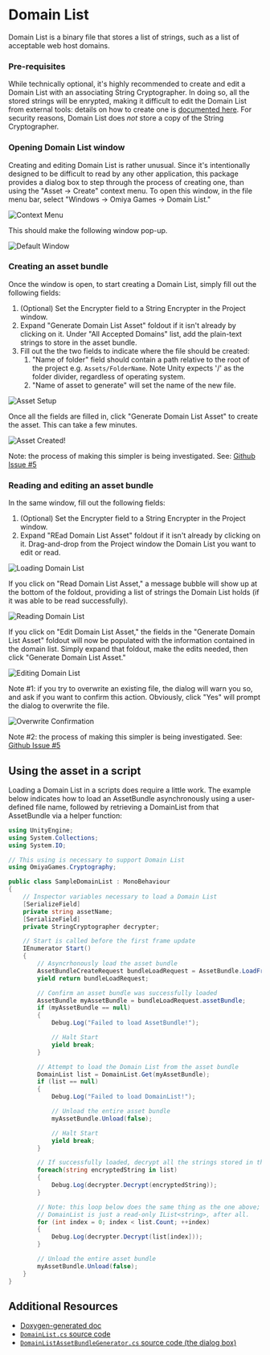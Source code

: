 # Domain List

Domain List is a binary file that stores a list of strings, such as a list of acceptable web host domains.

### Pre-requisites

While technically optional, it's highly recommended to create and edit a Domain List with an associating String Cryptographer.  In doing so, all the stored strings will be enrypted, making it difficult to edit the Domain List from external tools: details on how to create one is [documented here](/Documentation~/StringCryptographer.md).  For security reasons, Domain List does *not* store a copy of the String Cryptographer.

### Opening Domain List window

Creating and editing Domain List is rather unusual. Since it's intentionally designed to be difficult to read by any other application, this package provides a dialog box to step through the process of creating one, than using the "Asset -> Create" context menu. To open this window, in the file menu bar, select "Windows -> Omiya Games -> Domain List."

![Context Menu](/Documentation~/images/domainList/contextMenu.png)

This should make the following window pop-up.

![Default Window](/Documentation~/images/domainList/defaultWindow.png)

### Creating an asset bundle

Once the window is open, to start creating a Domain List, simply fill out the following fields:

1. (Optional) Set the Encrypter field to a String Encrypter in the Project window.
2. Expand "Generate Domain List Asset" foldout if it isn't already by clicking on it. Under "All Accepted Domains" list, add the plain-text strings to store in the asset bundle.
3. Fill out the the two fields to indicate where the file should be created:
    1. "Name of folder" field should contain a path relative to the root of the project e.g. `Assets/FolderName`. Note Unity expects '/' as the folder divider, regardless of operating system.
    2. "Name of asset to generate" will set the name of the new file.

![Asset Setup](/Documentation~/images/domainList/generateAsset.png)

Once all the fields are filled in, click "Generate Domain List Asset" to create the asset. This can take a few minutes.

![Asset Created!](/Documentation~/images/domainList/createdAsset.png)

Note: the process of making this simpler is being investigated.  See: [Github Issue #5](https://github.com/OmiyaGames/omiya-games-cryptography/issues/5)

### Reading and editing an asset bundle

In the same window, fill out the following fields:
1. (Optional) Set the Encrypter field to a String Encrypter in the Project window.
2. Expand "REad Domain List Asset" foldout if it isn't already by clicking on it. Drag-and-drop from the Project window the Domain List you want to edit or read.

![Loading Domain List](/Documentation~/images/domainList/loadAsset.png)

If you click on "Read Domain List Asset," a message bubble will show up at the bottom of the foldout, providing a list of strings the Domain List holds (if it was able to be read successfully).

![Reading Domain List](/Documentation~/images/domainList/readAsset.png)

If you click on "Edit Domain List Asset," the fields in the "Generate Domain List Asset" foldout will now be populated with the information contained in the domain list. Simply expand that foldout, make the edits needed, then click "Generate Domain List Asset."

![Editing Domain List](/Documentation~/images/domainList/editAsset.png)

Note #1: if you try to overwrite an existing file, the dialog will warn you so, and ask if you want to confirm this action. Obviously, click "Yes" will prompt the dialog to overwrite the file.

![Overwrite Confirmation](/Documentation~/images/domainList/overwrite.png)

Note #2: the process of making this simpler is being investigated.  See: [Github Issue #5](https://github.com/OmiyaGames/omiya-games-cryptography/issues/5)

## Using the asset in a script

Loading a Domain List in a scripts does require a little work. The example below indicates how to load an AssetBundle asynchronously using a user-defined file name, followed by retrieving a DomainList from that AssetBundle via a helper function:

```csharp
using UnityEngine;
using System.Collections;
using System.IO;

// This using is necessary to support Domain List
using OmiyaGames.Cryptography;

public class SampleDomainList : MonoBehaviour
{
    // Inspector variables necessary to load a Domain List
    [SerializeField]
    private string assetName;
    [SerializeField]
    private StringCryptographer decrypter;

    // Start is called before the first frame update
    IEnumerator Start()
    {
        // Asyncrhonously load the asset bundle
        AssetBundleCreateRequest bundleLoadRequest = AssetBundle.LoadFromFileAsync(Path.Combine(Application.streamingAssetsPath, assetName));
        yield return bundleLoadRequest;

        // Confirm an asset bundle was successfully loaded
        AssetBundle myAssetBundle = bundleLoadRequest.assetBundle;
        if (myAssetBundle == null)
        {
            Debug.Log("Failed to load AssetBundle!");

            // Halt Start
            yield break;
        }

        // Attempt to load the Domain List from the asset bundle
        DomainList list = DomainList.Get(myAssetBundle);
        if (list == null)
        {
            Debug.Log("Failed to load DomainList!");

            // Unload the entire asset bundle
            myAssetBundle.Unload(false);

            // Halt Start
            yield break;
        }

        // If successfully loaded, decrypt all the strings stored in the asset
        foreach(string encryptedString in list)
        {
            Debug.Log(decrypter.Decrypt(encryptedString));
        }

        // Note: this loop below does the same thing as the one above;
        // DomainList is just a read-only IList<string>, after all.
        for (int index = 0; index < list.Count; ++index)
        {
            Debug.Log(decrypter.Decrypt(list[index]));
        }

        // Unload the entire asset bundle
        myAssetBundle.Unload(false);
    }
}
```

## Additional Resources

- [Doxygen-generated doc](/Documentation~/html/class_omiya_games_1_1_cryptography_1_1_domain_list.html)
- [`DomainList.cs` source code](/Runtime/DomainList.cs)
- [`DomainListAssetBundleGenerator.cs` source code (the dialog box)](/Editor/DomainListAssetBundleGenerator.cs)
